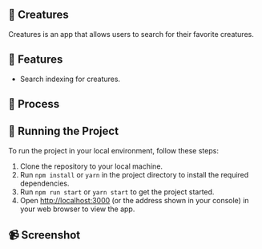## 👾 Creatures

Creatures is an app that allows users to search for their favorite creatures.


## 🥌 Features

- Search indexing for creatures.


## 📒 Process



## 🚦 Running the Project

To run the project in your local environment, follow these steps:

1. Clone the repository to your local machine.
2. Run `npm install` or `yarn` in the project directory to install the required dependencies.
3. Run `npm run start` or `yarn start` to get the project started.
4. Open [http://localhost:3000](http://localhost:3000) (or the address shown in your console) in your web browser to view the app.

## 📹 Screenshot